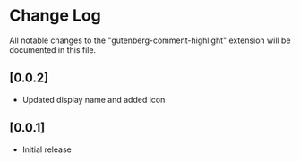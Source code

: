 # Change Log

All notable changes to the "gutenberg-comment-highlight" extension will be documented in this file.

## [0.0.2]

- Updated display name and added icon

## [0.0.1]

- Initial release
